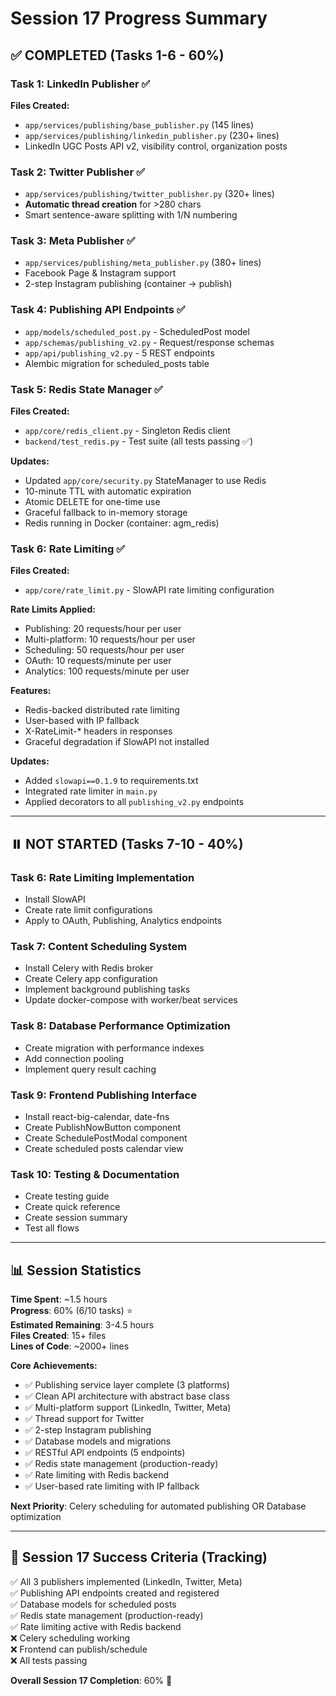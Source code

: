 # Session 17 Progress Summary

## ✅ COMPLETED (Tasks 1-6 - 60%)

### Task 1: LinkedIn Publisher ✅
**Files Created:**
- `app/services/publishing/base_publisher.py` (145 lines)
- `app/services/publishing/linkedin_publisher.py` (230+ lines)
- LinkedIn UGC Posts API v2, visibility control, organization posts

### Task 2: Twitter Publisher ✅
- `app/services/publishing/twitter_publisher.py` (320+ lines)
- **Automatic thread creation** for >280 chars
- Smart sentence-aware splitting with 1/N numbering

### Task 3: Meta Publisher ✅
- `app/services/publishing/meta_publisher.py` (380+ lines)
- Facebook Page & Instagram support
- 2-step Instagram publishing (container → publish)

### Task 4: Publishing API Endpoints ✅
- `app/models/scheduled_post.py` - ScheduledPost model
- `app/schemas/publishing_v2.py` - Request/response schemas
- `app/api/publishing_v2.py` - 5 REST endpoints
- Alembic migration for scheduled_posts table

### Task 5: Redis State Manager ✅
**Files Created:**
- `app/core/redis_client.py` - Singleton Redis client
- `backend/test_redis.py` - Test suite (all tests passing ✅)

**Updates:**
- Updated `app/core/security.py` StateManager to use Redis
- 10-minute TTL with automatic expiration
- Atomic DELETE for one-time use
- Graceful fallback to in-memory storage
- Redis running in Docker (container: agm_redis)

### Task 6: Rate Limiting ✅
**Files Created:**
- `app/core/rate_limit.py` - SlowAPI rate limiting configuration

**Rate Limits Applied:**
- Publishing: 20 requests/hour per user
- Multi-platform: 10 requests/hour per user  
- Scheduling: 50 requests/hour per user
- OAuth: 10 requests/minute per user
- Analytics: 100 requests/minute per user

**Features:**
- Redis-backed distributed rate limiting
- User-based with IP fallback
- X-RateLimit-* headers in responses
- Graceful degradation if SlowAPI not installed

**Updates:**
- Added `slowapi==0.1.9` to requirements.txt
- Integrated rate limiter in `main.py`
- Applied decorators to all `publishing_v2.py` endpoints

---

## ⏸️ NOT STARTED (Tasks 7-10 - 40%)

### Task 6: Rate Limiting Implementation
- Install SlowAPI
- Create rate limit configurations
- Apply to OAuth, Publishing, Analytics endpoints

### Task 7: Content Scheduling System
- Install Celery with Redis broker
- Create Celery app configuration
- Implement background publishing tasks
- Update docker-compose with worker/beat services

### Task 8: Database Performance Optimization
- Create migration with performance indexes
- Add connection pooling
- Implement query result caching

### Task 9: Frontend Publishing Interface
- Install react-big-calendar, date-fns
- Create PublishNowButton component
- Create SchedulePostModal component
- Create scheduled posts calendar view

### Task 10: Testing & Documentation
- Create testing guide
- Create quick reference
- Create session summary
- Test all flows

---

## 📊 Session Statistics

**Time Spent**: ~1.5 hours  
**Progress**: 60% (6/10 tasks) ⭐  
**Estimated Remaining**: 3-4.5 hours  
**Files Created**: 15+ files  
**Lines of Code**: ~2000+ lines  

**Core Achievements:**
- ✅ Publishing service layer complete (3 platforms)
- ✅ Clean API architecture with abstract base class
- ✅ Multi-platform support (LinkedIn, Twitter, Meta)
- ✅ Thread support for Twitter
- ✅ 2-step Instagram publishing
- ✅ Database models and migrations
- ✅ RESTful API endpoints (5 endpoints)
- ✅ Redis state management (production-ready)
- ✅ Rate limiting with Redis backend
- ✅ User-based rate limiting with IP fallback

**Next Priority**: Celery scheduling for automated publishing OR Database optimization

---

## 🎯 Session 17 Success Criteria (Tracking)

✅ All 3 publishers implemented (LinkedIn, Twitter, Meta)  
✅ Publishing API endpoints created and registered  
✅ Database models for scheduled posts  
✅ Redis state management (production-ready)  
✅ Rate limiting active with Redis backend  
❌ Celery scheduling working  
❌ Frontend can publish/schedule  
❌ All tests passing  

**Overall Session 17 Completion**: 60% 🎉
